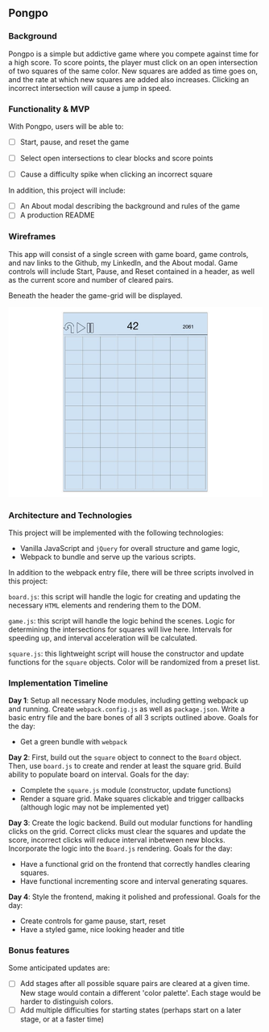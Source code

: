 ## Pongpo

### Background

Pongpo is a simple but addictive game where you compete against time for a high score. To score points, the player must click on an open intersection of two squares of the same color. New squares are added as time goes on, and the rate at which new squares are added also increases. Clicking an incorrect intersection will cause a jump in speed.


### Functionality & MVP  

With Pongpo, users will be able to:

- [ ] Start, pause, and reset the game
- [ ] Select open intersections to clear blocks and score points
- [ ] Cause a difficulty spike when clicking an incorrect square


In addition, this project will include:

- [ ] An About modal describing the background and rules of the game
- [ ] A production README

### Wireframes

This app will consist of a single screen with game board, game controls, and nav links to the Github, my LinkedIn,
and the About modal.  Game controls will include Start, Pause, and Reset contained in a header, as well as the current score and number of cleared pairs.

Beneath the header the game-grid will be displayed.

![wireframe](https://github.com/antpensi/pongpo/blob/master/docs/Pongpo.jpg)

### Architecture and Technologies


This project will be implemented with the following technologies:

- Vanilla JavaScript and `jQuery` for overall structure and game logic,
- Webpack to bundle and serve up the various scripts.

In addition to the webpack entry file, there will be three scripts involved in this project:

`board.js`: this script will handle the logic for creating and updating the necessary `HTML` elements and rendering them to the DOM.

`game.js`: this script will handle the logic behind the scenes. Logic for determining the intersections for squares will live here. Intervals for speeding up, and interval acceleration will be calculated.

`square.js`: this lightweight script will house the constructor and update functions for the `square` objects. Color will be randomized from a preset list.

### Implementation Timeline

**Day 1**: Setup all necessary Node modules, including getting webpack up and running.  Create `webpack.config.js` as well as `package.json`.  Write a basic entry file and the bare bones of all 3 scripts outlined above. Goals for the day:

- Get a green bundle with `webpack`

**Day 2**: First, build out the `square` object to connect to the `Board` object.  Then, use `board.js` to create and render at least the square grid. Build ability to populate board on interval. Goals for the day:

- Complete the `square.js` module (constructor, update functions)
- Render a square grid. Make squares clickable and trigger callbacks (although logic may not be implemented yet)

**Day 3**: Create the logic backend.  Build out modular functions for handling clicks on the grid. Correct clicks must clear the squares and update the score, incorrect clicks will reduce interval inbetween new blocks.  Incorporate the logic into the `Board.js` rendering.  Goals for the day:

- Have a functional grid on the frontend that correctly handles clearing squares.
- Have functional incrementing score and interval generating squares.


**Day 4**: Style the frontend, making it polished and professional.  Goals for the day:

- Create controls for game pause, start, reset
- Have a styled game, nice looking header and title


### Bonus features

 Some anticipated updates are:

- [ ] Add stages after all possible square pairs are cleared at a given time. New stage would contain a different 'color palette'. Each stage would be harder to distinguish colors.
- [ ] Add multiple difficulties for starting states (perhaps start on a later stage, or at a faster time)
